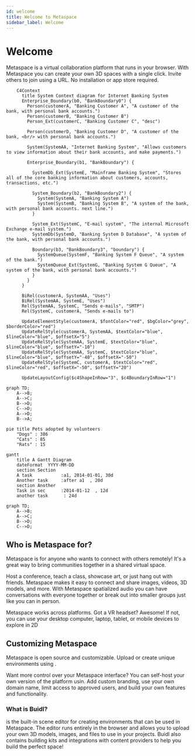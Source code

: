 ```yaml
---
id: welcome
title: Welcome to Metaspace
sidebar_label: Welcome
---
```


# Welcome

Metaspace is a virtual collaboration platform that runs in your browser. With Metaspace you can create your own 3D spaces with a single click. Invite others to join using a URL. No installation or app store required.

```mermaid
    C4Context
      title System Context diagram for Internet Banking System
      Enterprise_Boundary(b0, "BankBoundary0") {
        Person(customerA, "Banking Customer A", "A customer of the bank, with personal bank accounts.")
        Person(customerB, "Banking Customer B")
        Person_Ext(customerC, "Banking Customer C", "desc")

        Person(customerD, "Banking Customer D", "A customer of the bank, <br/> with personal bank accounts.")

        System(SystemAA, "Internet Banking System", "Allows customers to view information about their bank accounts, and make payments.")

        Enterprise_Boundary(b1, "BankBoundary") {

          SystemDb_Ext(SystemE, "Mainframe Banking System", "Stores all of the core banking information about customers, accounts, transactions, etc.")

          System_Boundary(b2, "BankBoundary2") {
            System(SystemA, "Banking System A")
            System(SystemB, "Banking System B", "A system of the bank, with personal bank accounts. next line.")
          }

          System_Ext(SystemC, "E-mail system", "The internal Microsoft Exchange e-mail system.")
          SystemDb(SystemD, "Banking System D Database", "A system of the bank, with personal bank accounts.")

          Boundary(b3, "BankBoundary3", "boundary") {
            SystemQueue(SystemF, "Banking System F Queue", "A system of the bank.")
            SystemQueue_Ext(SystemG, "Banking System G Queue", "A system of the bank, with personal bank accounts.")
          }
        }
      }

      BiRel(customerA, SystemAA, "Uses")
      BiRel(SystemAA, SystemE, "Uses")
      Rel(SystemAA, SystemC, "Sends e-mails", "SMTP")
      Rel(SystemC, customerA, "Sends e-mails to")

      UpdateElementStyle(customerA, $fontColor="red", $bgColor="grey", $borderColor="red")
      UpdateRelStyle(customerA, SystemAA, $textColor="blue", $lineColor="blue", $offsetX="5")
      UpdateRelStyle(SystemAA, SystemE, $textColor="blue", $lineColor="blue", $offsetY="-10")
      UpdateRelStyle(SystemAA, SystemC, $textColor="blue", $lineColor="blue", $offsetY="-40", $offsetX="-50")
      UpdateRelStyle(SystemC, customerA, $textColor="red", $lineColor="red", $offsetX="-50", $offsetY="20")

      UpdateLayoutConfig($c4ShapeInRow="3", $c4BoundaryInRow="1")
```

```mermaid
graph TD;
    A-->B;
    A-->C;
    B-->D;
    C-->D;
    A-->D;
    B-->A;
```

```mermaid
pie title Pets adopted by volunteers
    "Dogs" : 386
    "Cats" : 85
    "Rats" : 15
```

```mermaid
gantt
    title A Gantt Diagram
    dateFormat  YYYY-MM-DD
    section Section
    A task           :a1, 2014-01-01, 30d
    Another task     :after a1  , 20d
    section Another
    Task in sec      :2014-01-12  , 12d
    another task      : 24d
```

```mermaid
graph TD;
    A-->B;
    A-->C;
    B-->D;
    C-->D;
```

## Who is Metaspace for?

Metaspace is for anyone who wants to connect with others remotely! It's a great way to bring communities together in a shared virtual space.

Host a conference, teach a class, showcase art, or just hang out with friends. Metaspace makes it easy to connect and share images, videos, 3D models, and more. With Metaspace spatialized audio you can have conversations with everyone together or break out into smaller groups just like you can in person.

Metaspace works across platforms. Got a VR headset? Awesome! If not, you can use your desktop computer, laptop, tablet, or mobile devices to explore in 2D

## Customizing Metaspace

Metaspace is open source and customizable. Upload or create unique environments using .

Want more control over your Metaspace interface? You can self-host your own version of the platform usin. Add custom branding, use your own domain name, limit access to approved users, and build your own features and functionality.

### What is Buidl?

is the built-in scene editor for creating environments that can be used in Metaspace. The editor runs entirely in the browser and allows you to upload your own 3D models, images, and files to use in your projects. Buidl also contains building kits and integrations with content providers to help you build the perfect space!
